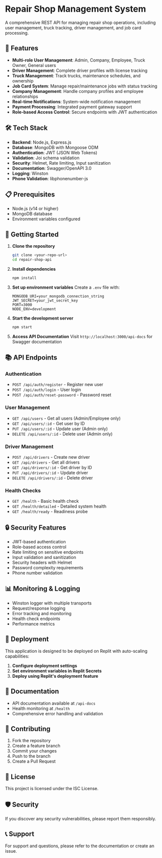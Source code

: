 
# Repair Shop Management System

A comprehensive REST API for managing repair shop operations, including user management, truck tracking, driver management, and job card processing.

## 🚀 Features

- **Multi-role User Management**: Admin, Company, Employee, Truck Owner, General users
- **Driver Management**: Complete driver profiles with license tracking
- **Truck Management**: Track trucks, maintenance schedules, and ownership
- **Job Card System**: Manage repair/maintenance jobs with status tracking
- **Company Management**: Handle company profiles and employee relationships
- **Real-time Notifications**: System-wide notification management
- **Payment Processing**: Integrated payment gateway support
- **Role-based Access Control**: Secure endpoints with JWT authentication

## 🛠️ Tech Stack

- **Backend**: Node.js, Express.js
- **Database**: MongoDB with Mongoose ODM
- **Authentication**: JWT (JSON Web Tokens)
- **Validation**: Joi schema validation
- **Security**: Helmet, Rate limiting, Input sanitization
- **Documentation**: Swagger/OpenAPI 3.0
- **Logging**: Winston
- **Phone Validation**: libphonenumber-js

## 📋 Prerequisites

- Node.js (v14 or higher)
- MongoDB database
- Environment variables configured

## 🚀 Getting Started

1. **Clone the repository**
   ```bash
   git clone <your-repo-url>
   cd repair-shop-api
   ```

2. **Install dependencies**
   ```bash
   npm install
   ```

3. **Set up environment variables**
   Create a `.env` file with:
   ```env
   MONGODB_URI=your_mongodb_connection_string
   JWT_SECRET=your_jwt_secret_key
   PORT=3000
   NODE_ENV=development
   ```

4. **Start the development server**
   ```bash
   npm start
   ```

5. **Access API Documentation**
   Visit `http://localhost:3000/api-docs` for Swagger documentation

## 📚 API Endpoints

### Authentication
- `POST /api/auth/register` - Register new user
- `POST /api/auth/login` - User login
- `POST /api/auth/reset-password` - Password reset

### User Management
- `GET /api/users` - Get all users (Admin/Employee only)
- `GET /api/users/:id` - Get user by ID
- `PUT /api/users/:id` - Update user (Admin only)
- `DELETE /api/users/:id` - Delete user (Admin only)

### Driver Management
- `POST /api/drivers` - Create new driver
- `GET /api/drivers` - Get all drivers
- `GET /api/drivers/:id` - Get driver by ID
- `PUT /api/drivers/:id` - Update driver
- `DELETE /api/drivers/:id` - Delete driver

### Health Checks
- `GET /health` - Basic health check
- `GET /health/detailed` - Detailed system health
- `GET /health/ready` - Readiness probe

## 🔒 Security Features

- JWT-based authentication
- Role-based access control
- Rate limiting on sensitive endpoints
- Input validation and sanitization
- Security headers with Helmet
- Password complexity requirements
- Phone number validation

## 📊 Monitoring & Logging

- Winston logger with multiple transports
- Request/response logging
- Error tracking and monitoring
- Health check endpoints
- Performance metrics

## 🚀 Deployment

This application is designed to be deployed on Replit with auto-scaling capabilities:

1. **Configure deployment settings**
2. **Set environment variables in Replit Secrets**
3. **Deploy using Replit's deployment feature**

## 📖 Documentation

- API documentation available at `/api-docs`
- Health monitoring at `/health`
- Comprehensive error handling and validation

## 🤝 Contributing

1. Fork the repository
2. Create a feature branch
3. Commit your changes
4. Push to the branch
5. Create a Pull Request

## 📄 License

This project is licensed under the ISC License.

## 🛡️ Security

If you discover any security vulnerabilities, please report them responsibly.

## 📞 Support

For support and questions, please refer to the documentation or create an issue.
